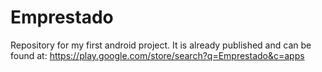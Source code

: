 Emprestado
==========

Repository for my first android project. 
It is already published and can be found at: https://play.google.com/store/search?q=Emprestado&c=apps
